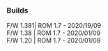 ### Builds
F/W 1.381| ROM 1.7 - 2020/19/09  
F/W 1.38 | ROM 1.7 - 2020/01/09  
F/W 1.20 | ROM 1.7 - 2020/01/09  
